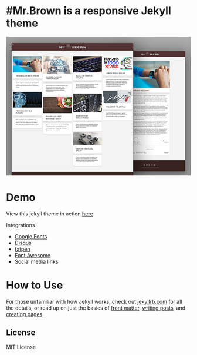 #Mr.Brown is a responsive Jekyll theme
=========================

![](assets/images/mr.brown.jpg)

# Demo
View this jekyll theme in action [here](http://limjs19.github.io/)

Integrations
  - [Google Fonts](https://fonts.google.com/)
  - [Disqus](https://disqus.com/)
  - [txtpen](https://txtpen.com/)
  - [Font Awesome](http://fontawesome.io/)
  - Social media links

# How to Use

  For those unfamiliar with how Jekyll works, check out [jekyllrb.com](https://jekyllrb.com/) for all the details,
  or read up on just the basics of [front matter](https://jekyllrb.com/docs/frontmatter/), [writing posts](https://jekyllrb.com/docs/posts/),
  and [creating pages](https://jekyllrb.com/docs/pages/).

## License

MIT License

